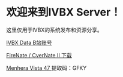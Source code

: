 # 欢迎来到IVBX Server！ 

这里仅用于IVBX的系统发布和资源分享。

[ IVBX Data B站账号 ](https://space.bilibili.com/1171551865)

[ FireNate / CverNate II 下载](https://www.bilibili.com/read/cv18109258)

[ Menhera Vista 47 ](https://www.123pan.com/s/2HYrVv-QshFd.html) 提取码：GFKY
